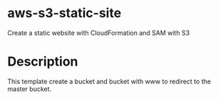 # aws-s3-static-site
Create a static website with CloudFormation and SAM with S3

# Description
This template create a bucket and bucket with www to redirect to the master bucket.
